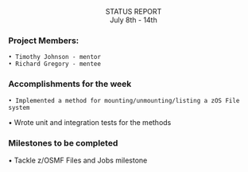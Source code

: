 <p align=center> 
  STATUS REPORT <br>
  July 8th - 14th
 
### Project Members:

	• Timothy Johnson - mentor
	• Richard Gregory - mentee

### Accomplishments for the week

	• Implemented a method for mounting/unmounting/listing a zOS File system
  • Wrote unit and integration tests for the methods
	
### Milestones to be completed

  • Tackle z/OSMF Files and Jobs milestone
